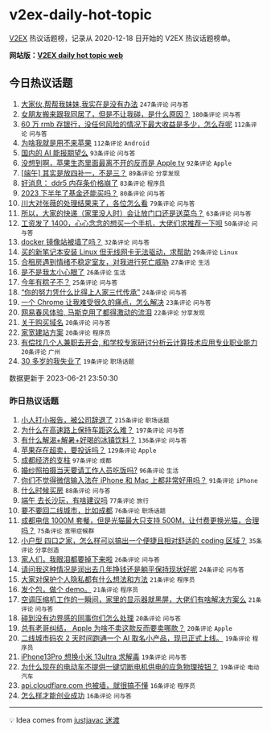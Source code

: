 # v2ex-daily-hot-topic

[V2EX](https://www.v2ex.com/) 热议话题榜，记录从 2020-12-18 日开始的 V2EX 热议话题榜单。

**网站版：[V2EX daily hot topic web](https://boojack.github.io/v2ex-daily-hot-topic-web/)**

## 今日热议话题

<!-- TODAY BEGIN -->

1. [大家伙,帮帮我妹妹,我实在是没有办法](https://www.v2ex.com/t/950534) `247条评论` `问与答`
1. [女朋友搬来跟我同居了，但是不让我碰，是什么原因？](https://www.v2ex.com/t/950707) `180条评论` `问与答`
1. [60 万 rmb 存银行，没任何风险的情况下最大收益是多少，怎么存呢](https://www.v2ex.com/t/950544) `112条评论` `问与答`
1. [为啥我就是用不来苹果](https://www.v2ex.com/t/950641) `112条评论` `Android`
1. [国内的 AI 能报期望么](https://www.v2ex.com/t/950515) `93条评论` `问与答`
1. [没想到啊，苹果生态里面最离不开的反而是 Apple tv](https://www.v2ex.com/t/950527) `92条评论` `Apple`
1. [[端午] 其实是放四补一，不是三？](https://www.v2ex.com/t/950535) `89条评论` `分享发现`
1. [好消息： ddr5 内存条价格崩了](https://www.v2ex.com/t/950540) `83条评论` `程序员`
1. [2023 下半年了基金还能买吗？](https://www.v2ex.com/t/950509) `80条评论` `问与答`
1. [川大对张薇的处理结果来了，各位怎么看](https://www.v2ex.com/t/950706) `79条评论` `问与答`
1. [所以，大家的快递（家里没人时）会让放门口还是送菜鸟？](https://www.v2ex.com/t/950521) `63条评论` `问与答`
1. [工资发了 1400，心心念念的想买一个手机，大佬们求推荐一下呗](https://www.v2ex.com/t/950732) `50条评论` `问与答`
1. [docker 镜像站被墙了吗？](https://www.v2ex.com/t/950583) `32条评论` `问与答`
1. [买的新笔记本安装 Linux 但无线网卡无法驱动，求帮助](https://www.v2ex.com/t/950600) `29条评论` `Linux`
1. [合租房遇到情绪不稳定室友，对我进行死亡威胁](https://www.v2ex.com/t/950617) `27条评论` `生活`
1. [是不是我太小心眼了](https://www.v2ex.com/t/950705) `26条评论` `生活`
1. [今年有粽子不？](https://www.v2ex.com/t/950642) `25条评论` `问与答`
1. [“你的努力凭什么比得上人家三代传承”](https://www.v2ex.com/t/950536) `24条评论` `问与答`
1. [一个 Chrome 让我难受很久的痛点，怎么解决](https://www.v2ex.com/t/950546) `23条评论` `问与答`
1. [网易春风体验, 马斯克用了都得激动的流泪](https://www.v2ex.com/t/950609) `22条评论` `分享发现`
1. [关于购买域名](https://www.v2ex.com/t/950703) `20条评论` `问与答`
1. [家宽建站方案](https://www.v2ex.com/t/950624) `20条评论` `程序员`
1. [有偿找几个人兼职去开会, 和学校专家研讨分析云计算技术应用专业职业能力](https://www.v2ex.com/t/950615) `20条评论` `广州`
1. [30 多岁的我失业了](https://www.v2ex.com/t/950773) `19条评论` `职场话题`

数据更新于 2023-06-21 23:50:30

<!-- TODAY END -->

### 昨日热议话题

<!-- YESTERDAY BEGIN -->

1. [小人打小报告，被公司辞退了](https://www.v2ex.com/t/950173) `215条评论` `职场话题`
1. [为什么在高速路上保持车距这么难？](https://www.v2ex.com/t/950260) `197条评论` `问与答`
1. [有什么解渴+解暑+好喝的冰镇饮料？](https://www.v2ex.com/t/950261) `136条评论` `问与答`
1. [苹果存在超卖，要投诉吗？](https://www.v2ex.com/t/950232) `129条评论` `Apple`
1. [成都经济的支柱](https://www.v2ex.com/t/950392) `97条评论` `成都`
1. [婚纱照拍摄当天要请工作人员吃饭吗?](https://www.v2ex.com/t/950289) `96条评论` `生活`
1. [你们不觉得微信输入法在 iPhone 和 Mac 上都非常好用吗？](https://www.v2ex.com/t/950337) `91条评论` `iPhone`
1. [什么时候买房](https://www.v2ex.com/t/950332) `88条评论` `问与答`
1. [端午 去长沙玩，有啥建议吗](https://www.v2ex.com/t/950243) `77条评论` `旅行`
1. [要不要回二线城市，比如成都](https://www.v2ex.com/t/950265) `76条评论` `职场话题`
1. [成都电信 1000M 套餐，但是光猫最大只支持 500M，让付费更换光猫，合理吗？](https://www.v2ex.com/t/950200) `75条评论` `宽带症候群`
1. [小户型 四口之家，怎么样可以搞出一个便捷且相对舒适的 coding 区域？](https://www.v2ex.com/t/950380) `35条评论` `分享创造`
1. [家人们，我眼泪都要掉下来啦](https://www.v2ex.com/t/950231) `26条评论` `问与答`
1. [请问我这种情况是润出去几年挣钱还是躺平保持现状好呢](https://www.v2ex.com/t/950341) `24条评论` `问与答`
1. [大家对保护个人隐私都有什么想法和方法](https://www.v2ex.com/t/950455) `21条评论` `程序员`
1. [发个包，做个 demo。](https://www.v2ex.com/t/950418) `21条评论` `程序员`
1. [空调压缩机工作的一瞬间，家里的显示器就黑屏，大佬们有啥解决方案么](https://www.v2ex.com/t/950247) `21条评论` `问与答`
1. [碰到没有边界感的同事你们怎么处理](https://www.v2ex.com/t/950203) `20条评论` `问与答`
1. [总有老哥纠结， Apple 为啥不卖这款反而要卖哪款？](https://www.v2ex.com/t/950186) `20条评论` `Apple`
1. [二线城市码农 2 天时间跑通一个 AI 取名小产品，现已正式上线。](https://www.v2ex.com/t/950358) `19条评论` `程序员`
1. [iPhone13Pro 想换小米 13ultra 求解毒](https://www.v2ex.com/t/950283) `19条评论` `问与答`
1. [为什么现在的电动车不提供一键切断电机供电的应急物理按钮？](https://www.v2ex.com/t/950172) `19条评论` `电动汽车`
1. [api.cloudflare.com 也被墙，就很搞不懂](https://www.v2ex.com/t/950369) `16条评论` `程序员`
1. [怎么样才能创业成功](https://www.v2ex.com/t/950235) `16条评论` `问与答`

<!-- YESTERDAY END -->

---

💡 Idea comes from [justjavac 迷渡](https://github.com/justjavac/)
